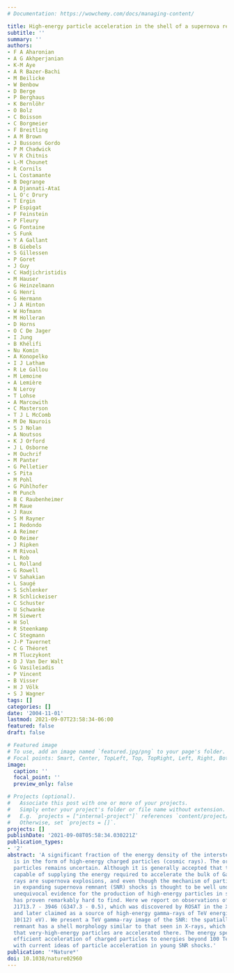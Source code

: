 ```yaml
---
# Documentation: https://wowchemy.com/docs/managing-content/

title: High-energy particle acceleration in the shell of a supernova remnant
subtitle: ''
summary: ''
authors:
- F A Aharonian
- A G Akhperjanian
- K-M Aye
- A R Bazer-Bachi
- M Beilicke
- W Benbow
- D Berge
- P Berghaus
- K Bernlöhr
- O Bolz
- C Boisson
- C Borgmeier
- F Breitling
- A M Brown
- J Bussons Gordo
- P M Chadwick
- V R Chitnis
- L-M Chounet
- R Cornils
- L Costamante
- B Degrange
- A Djannati-Ataı̈
- L O'c Drury
- T Ergin
- P Espigat
- F Feinstein
- P Fleury
- G Fontaine
- S Funk
- Y A Gallant
- B Giebels
- S Gillessen
- P Goret
- J Guy
- C Hadjichristidis
- M Hauser
- G Heinzelmann
- G Henri
- G Hermann
- J A Hinton
- W Hofmann
- M Holleran
- D Horns
- O C De Jager
- I Jung
- B Khélifi
- Nu Komin
- A Konopelko
- I J Latham
- R Le Gallou
- M Lemoine
- A Lemière
- N Leroy
- T Lohse
- A Marcowith
- C Masterson
- T J L McComb
- M De Naurois
- S J Nolan
- A Noutsos
- K J Orford
- J L Osborne
- M Ouchrif
- M Panter
- G Pelletier
- S Pita
- M Pohl
- G Pühlhofer
- M Punch
- B C Raubenheimer
- M Raue
- J Raux
- S M Rayner
- I Redondo
- A Reimer
- O Reimer
- J Ripken
- M Rivoal
- L Rob
- L Rolland
- G Rowell
- V Sahakian
- L Saugé
- S Schlenker
- R Schlickeiser
- C Schuster
- U Schwanke
- M Siewert
- H Sol
- R Steenkamp
- C Stegmann
- J-P Tavernet
- C G Théoret
- M Tluczykont
- D J Van Der Walt
- G Vasileiadis
- P Vincent
- B Visser
- H J Völk
- S J Wagner
tags: []
categories: []
date: '2004-11-01'
lastmod: 2021-09-07T23:58:34-06:00
featured: false
draft: false

# Featured image
# To use, add an image named `featured.jpg/png` to your page's folder.
# Focal points: Smart, Center, TopLeft, Top, TopRight, Left, Right, BottomLeft, Bottom, BottomRight.
image:
  caption: ''
  focal_point: ''
  preview_only: false

# Projects (optional).
#   Associate this post with one or more of your projects.
#   Simply enter your project's folder or file name without extension.
#   E.g. `projects = ["internal-project"]` references `content/project/deep-learning/index.md`.
#   Otherwise, set `projects = []`.
projects: []
publishDate: '2021-09-08T05:58:34.030221Z'
publication_types:
- '2'
abstract: 'A significant fraction of the energy density of the interstellar medium
  is in the form of high-energy charged particles (cosmic rays). The origin of these
  particles remains uncertain. Although it is generally accepted that the only sources
  capable of supplying the energy required to accelerate the bulk of Galactic cosmic
  rays are supernova explosions, and even though the mechanism of particle acceleration
  in expanding supernova remnant (SNR) shocks is thought to be well understood theoretically,
  unequivocal evidence for the production of high-energy particles in supernova shells
  has proven remarkably hard to find. Here we report on observations of the SNR RX
  J1713.7 - 3946 (G347.3 - 0.5), which was discovered by ROSAT in the X-ray spectrum
  and later claimed as a source of high-energy gamma-rays of TeV energies (1 TeV =
  10(12) eV). We present a TeV gamma-ray image of the SNR: the spatially resolved
  remnant has a shell morphology similar to that seen in X-rays, which demonstrates
  that very-high-energy particles are accelerated there. The energy spectrum indicates
  efficient acceleration of charged particles to energies beyond 100 TeV, consistent
  with current ideas of particle acceleration in young SNR shocks.'
publication: '*Nature*'
doi: 10.1038/nature02960
---
```

